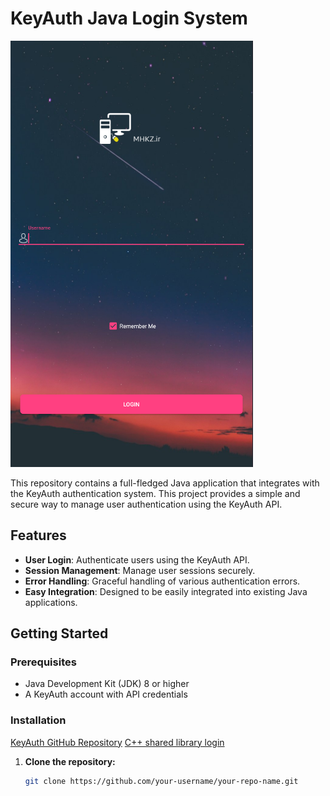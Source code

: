 # KeyAuth Java Login System

![Alt text](https://github.com/ExploitTheLoop/AndroidAppKeyauthLogin/blob/main/Capture.PNG)

This repository contains a full-fledged Java application that integrates with the KeyAuth authentication system. This project provides a simple and secure way to manage user authentication using the KeyAuth API.

## Features

- **User Login**: Authenticate users using the KeyAuth API.
- **Session Management**: Manage user sessions securely.
- **Error Handling**: Graceful handling of various authentication errors.
- **Easy Integration**: Designed to be easily integrated into existing Java applications.

## Getting Started

### Prerequisites

- Java Development Kit (JDK) 8 or higher
- A KeyAuth account with API credentials

### Installation

   [KeyAuth GitHub Repository](https://github.com/KeyAuth)
   [C++ shared library login](https://github.com/ExploitTheLoop/LibKeyAuth)


1. **Clone the repository:**
   ```bash
   git clone https://github.com/your-username/your-repo-name.git


